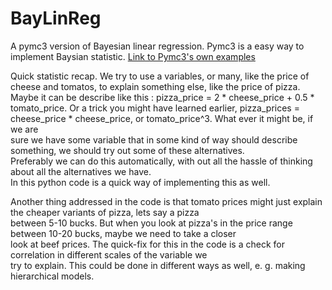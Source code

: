 # BayLinReg
A pymc3 version of Bayesian linear regression.
Pymc3 is a easy way to implement Baysian statistic. [Link to Pymc3's own examples](https://docs.pymc.io/nb_examples/index.html)
  
Quick statistic recap. We try to use a variables, or many, like the price of cheese and tomatos, to explain something else, like the price of pizza.  
Maybe it can be describe like this : pizza_price = 2 * cheese_price + 0.5 * tomato_price. 
Or a trick you might have learned earlier, pizza_prices = cheese_price * cheese_price, or tomato_price^3. What ever it might be, if we are  
sure we have some variable that in some kind of way should describe something, we should try out some of these alternatives.  
Preferably we can do this automatically, with out all the hassle of thinking about all the alternatives we have.  
In this python code is a quick way of implementing this as well.  
  
Another thing addressed in the code is that tomato prices might just explain the cheaper variants of pizza, lets say a pizza  
between 5-10 bucks. But when you look at pizza's in the price range between 10-20 bucks, maybe we need to take a closer  
look at beef prices. The quick-fix for this in the code is a check for correlation in different scales of the variable we  
try to explain. This could be done in different ways as well, e. g. making hierarchical models. 
  

